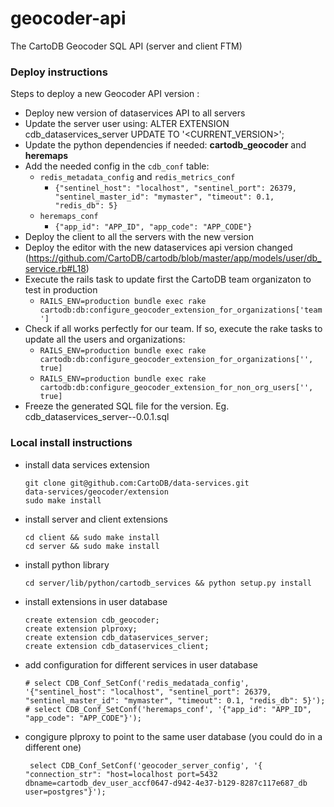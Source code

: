 # geocoder-api
The CartoDB Geocoder SQL API (server and client FTM)

### Deploy instructions
Steps to deploy a new Geocoder API version :

- Deploy new version of dataservices API to all servers
- Update the server user using: ALTER EXTENSION cdb_dataservices_server UPDATE TO '<CURRENT_VERSION>';
- Update the python dependencies if needed: **cartodb_geocoder** and **heremaps**
- Add the needed config in the `cdb_conf` table:
  - `redis_metadata_config` and `redis_metrics_conf`
    - `{"sentinel_host": "localhost", "sentinel_port": 26379, "sentinel_master_id": "mymaster", "timeout": 0.1, "redis_db": 5}`
  - `heremaps_conf`
    - `{"app_id": "APP_ID", "app_code": "APP_CODE"}`
- Deploy the client to all the servers with the new version
- Deploy the editor with the new dataservices api version changed (https://github.com/CartoDB/cartodb/blob/master/app/models/user/db_service.rb#L18)
- Execute the rails task to update first the CartoDB team organizaton to test in production
  - `RAILS_ENV=production bundle exec rake cartodb:db:configure_geocoder_extension_for_organizations['team']`
- Check if all works perfectly for our team. If so, execute the rake tasks to update all the users and organizations:
  - `RAILS_ENV=production bundle exec rake cartodb:db:configure_geocoder_extension_for_organizations['', true]`
  - `RAILS_ENV=production bundle exec rake cartodb:db:configure_geocoder_extension_for_non_org_users['', true]`
- Freeze the generated SQL file for the version. Eg. cdb_dataservices_server--0.0.1.sql

### Local install instructions

- install data services extension 

    ```
    git clone git@github.com:CartoDB/data-services.git
    data-services/geocoder/extension
    sudo make install
    ```

- install server and client extensions
    
    ```
    cd client && sudo make install
    cd server && sudo make install
    ```

- install python library

    ```
    cd server/lib/python/cartodb_services && python setup.py install
    ```

- install extensions in user database

    ```
    create extension cdb_geocoder;
    create extension plproxy;
    create extension cdb_dataservices_server;
    create extension cdb_dataservices_client;
    ```

- add configuration for different services in user database


    ```
    # select CDB_Conf_SetConf('redis_medatada_config', '{"sentinel_host": "localhost", "sentinel_port": 26379, "sentinel_master_id": "mymaster", "timeout": 0.1, "redis_db": 5}');
    # select CDB_Conf_SetConf('heremaps_conf', '{"app_id": "APP_ID", "app_code": "APP_CODE"}');
    ```

- congigure plproxy to point to the same user database (you could do in a different one)

    ```
     select CDB_Conf_SetConf('geocoder_server_config', '{ "connection_str": "host=localhost port=5432 dbname=cartodb_dev_user_accf0647-d942-4e37-b129-8287c117e687_db user=postgres"}');
    ```
